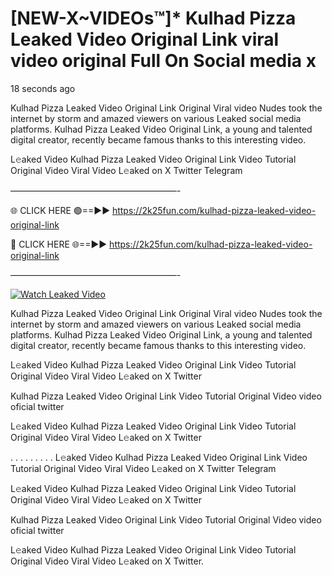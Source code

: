 # [NEW-X~VIDEOs™]* Kulhad Pizza Leaked Video Original Link viral video original Full On Social media x

18 seconds ago

Kulhad Pizza Leaked Video Original Link Original Viral video Nudes took the internet by storm and amazed viewers on various Leaked social media platforms. Kulhad Pizza Leaked Video Original Link, a young and talented digital creator, recently became famous thanks to this interesting video.

L𝚎aked Video Kulhad Pizza Leaked Video Original Link Video Tutorial Original Video Viral Video L𝚎aked on X Twitter Telegram

———————————————————-

🌐 CLICK HERE 🟢==►► https://2k25fun.com/kulhad-pizza-leaked-video-original-link

🔴 CLICK HERE 🌐==►► https://2k25fun.com/kulhad-pizza-leaked-video-original-link

———————————————————-

[![Watch Leaked Video](https://miro.medium.com/v2/resize:fit:828/format:webp/1*cilzJN44JGOrTw9NJCrNHA.gif "Watch Leaked Video")](https://2k25fun.com/kulhad-pizza-leaked-video-original-link)

Kulhad Pizza Leaked Video Original Link Original Viral video Nudes took the internet by storm and amazed viewers on various Leaked social media platforms. Kulhad Pizza Leaked Video Original Link, a young and talented digital creator, recently became famous thanks to this interesting video.

L𝚎aked Video Kulhad Pizza Leaked Video Original Link Video Tutorial Original Video Viral Video L𝚎aked on X Twitter

Kulhad Pizza Leaked Video Original Link Video Tutorial Original Video video oficial twitter

L𝚎aked Video Kulhad Pizza Leaked Video Original Link Video Tutorial Original Video Viral Video L𝚎aked on X Twitter

. . . . . . . . . L𝚎aked Video Kulhad Pizza Leaked Video Original Link Video Tutorial Original Video Viral Video L𝚎aked on X Twitter Telegram

L𝚎aked Video Kulhad Pizza Leaked Video Original Link Video Tutorial Original Video Viral Video L𝚎aked on X Twitter

Kulhad Pizza Leaked Video Original Link Video Tutorial Original Video video oficial twitter

L𝚎aked Video Kulhad Pizza Leaked Video Original Link Video Tutorial Original Video Viral Video L𝚎aked on X Twitter.